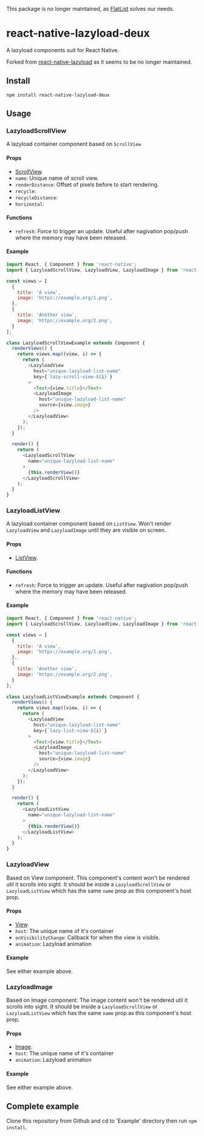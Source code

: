 This package is no longer maintained, as [FlatList](https://facebook.github.io/react-native/docs/flatlist.html) solves our needs.

# react-native-lazyload-deux

A lazyload components suit for React Native.

Forked from [react-native-lazyload](https://github.com/magicismight/react-native-lazyload) as it seems to be no longer maintained.

## Install

```
npm install react-native-lazyload-deux
```


## Usage

### LazyloadScrollView

A lazyload container component based on `ScrollView`

#### Props

* [ScrollView](https://facebook.github.io/react-native/docs/scrollview.html#props).
* `name`: Unique name of scroll view.
* `renderDistance`: Offset of pixels before to start rendering.
* `recycle`:
* `recycleDistance`:
* `horizontal`:

#### Functions

*  `refresh`: Force to trigger an update. Useful after nagivation pop/push where the memory may have been released.

#### Example

```js
import React, { Component } from 'react-native';
import { LazyloadScrollView, LazyloadView, LazyloadImage } from 'react-native-lazyload-deux';

const views = [
  {
    title: 'A view',
    image: 'https://example.org/1.png',
  },
  {
    title: 'Another view',
    image: 'https://example.org/2.png',
  }
];

class LazyloadScrollViewExample extends Component {
  renderViews() {
    return views.map((view, i) => {
      return (
        <LazyloadView
          host="unique-lazyload-list-name"
          key={`lazy-scroll-view-${i}`}
        >
          <Text>{view.title}</Text>
          <LazyloadImage
            host="unique-lazyload-list-name"
            source={view.image}
          />
        </LazyloadView>
      );
    });
  }

  render() {
    return (
      <LazyloadScrollView
        name="unique-lazyload-list-name"
      >
        {this.renderView()}
      </LazyloadScrollView>
    );
  }
}
```

### LazyloadListView

A lazyload container component based on `ListView`. Won't render `LazyloadView` and `LazyloadImage` until they are visible on screen.

#### Props

* [ListView](https://facebook.github.io/react-native/docs/listview.html#props).

#### Functions

*  `refresh`: Force to trigger an update. Useful after nagivation pop/push where the memory may have been released.

#### Example

```js
import React, { Component } from 'react-native';
import { LazyloadScrollView, LazyloadView, LazyloadImage } from 'react-native-lazyload-deux';

const views = [
  {
    title: 'A view',
    image: 'https://example.org/1.png',
  },
  {
    title: 'Another view',
    image: 'https://example.org/2.png',
  }
];

class LazyloadListViewExample extends Component {
  renderViews() {
    return views.map((view, i) => {
      return (
        <LazyloadView
          host="unique-lazyload-list-name"
          key={`lazy-list-view-${i}`}
        >
          <Text>{view.title}</Text>
          <LazyloadImage
            host="unique-lazyload-list-name"
            source={view.image}
          />
        </LazyloadView>
      );
    });
  }

  render() {
    return (
      <LazyloadListView
        name="unique-lazyload-list-name"
      >
        {this.renderView()}
      </LazyloadListView>
    );
  }
}
```

### LazyloadView

Based on View component. This component's content won't be rendered util it scrolls into sight. It should be inside a `LazyloadScrollView` or `LazyloadListView` which has the same `name` prop as this component's host prop.

#### Props

* [View](https://facebook.github.io/react-native/docs/view.html#props).
* `host`: The unique name of it's container
* `onVisibilityChange`: Callback for when the view is visible.
* `animation`: Lazyload animation

#### Example

See either example above.

### LazyloadImage

Based on Image component. The image content won't be rendered util it scrolls into sight. It should be inside a `LazyloadScrollView` or `LazyloadListView` which has the same `name` prop as this component's host prop.

#### Props

* [Image](https://facebook.github.io/react-native/docs/image.html#props).
* `host`: The unique name of it's container
* `animation`: Lazyload animation

#### Example

See either example above.

## Complete example

Clone this repository from Github and cd to 'Example' directory then run `npm install`.

